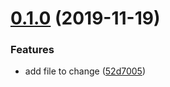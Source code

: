 # [0.1.0](https://github.com/smnbbrv/github-actions-playground/compare/v0.0.1...v0.1.0) (2019-11-19)


### Features

* add file to change ([52d7005](https://github.com/smnbbrv/github-actions-playground/commit/52d7005ac08b0da39f8d84979887252ab0004980))
